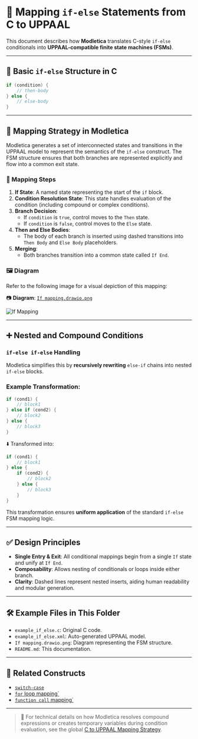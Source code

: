 # 🔀 Mapping `if-else` Statements from C to UPPAAL

This document describes how **Modletica** translates C-style `if-else` conditionals into **UPPAAL-compatible finite state machines (FSMs)**.

---

## 📌 Basic `if-else` Structure in C

```c
if (condition) {
    // then-body
} else {
    // else-body
}
```

---

## 🧠 Mapping Strategy in Modletica

Modletica generates a set of interconnected states and transitions in the UPPAAL model to represent the semantics of the `if-else` construct. The FSM structure ensures that both branches are represented explicitly and flow into a common exit state.

### 🔄 Mapping Steps

1. **If State**: A named state representing the start of the `if` block.
2. **Condition Resolution State**: This state handles evaluation of the condition (including compound or complex conditions).
3. **Branch Decision**:
   - If `condition` is `true`, control moves to the `Then` state.
   - If `condition` is `false`, control moves to the `Else` state.
4. **Then and Else Bodies**:
   - The body of each branch is inserted using dashed transitions into `Then Body` and `Else Body` placeholders.
5. **Merging**:
   - Both branches transition into a common state called `If End`.

### 🖼 Diagram

Refer to the following image for a visual depiction of this mapping:

📷 **Diagram**: [`If mapping.drawio.png`](../If%20mapping.drawio.png)

![If Mapping](../If%20mapping.drawio.png)

---

## ➕ Nested and Compound Conditions

### `if-else if-else` Handling

Modletica simplifies this by **recursively rewriting** `else-if` chains into nested `if-else` blocks.

### Example Transformation:

```c
if (cond1) {
    // block1
} else if (cond2) {
    // block2
} else {
    // block3
}
```

⬇️ Transformed into:

```c
if (cond1) {
    // block1
} else {
    if (cond2) {
        // block2
    } else {
        // block3
    }
}
```

This transformation ensures **uniform application** of the standard `if-else` FSM mapping logic.

---

## ✅ Design Principles

- **Single Entry & Exit**: All conditional mappings begin from a single `If` state and unify at `If End`.
- **Composability**: Allows nesting of conditionals or loops inside either branch.
- **Clarity**: Dashed lines represent nested inserts, aiding human readability and modular generation.

---

## 🛠 Example Files in This Folder

- `example_if_else.c`: Original C code.
- `example_if_else.xml`: Auto-generated UPPAAL model.
- `If mapping.drawio.png`: Diagram representing the FSM structure.
- `README.md`: This documentation.

---

## 🧩 Related Constructs

- [`switch-case`](../switch_case/)
- [`for` loop mapping`](../loops/)
- [`function call` mapping`](../function_calls/)

---

> 📢 For technical details on how Modletica resolves compound expressions or creates temporary variables during condition evaluation, see the global [C to UPPAAL Mapping Strategy](../../README.md).